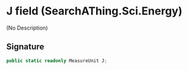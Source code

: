 # J field (SearchAThing.Sci.Energy)
(No Description)

## Signature
```csharp
public static readonly MeasureUnit J;
```
